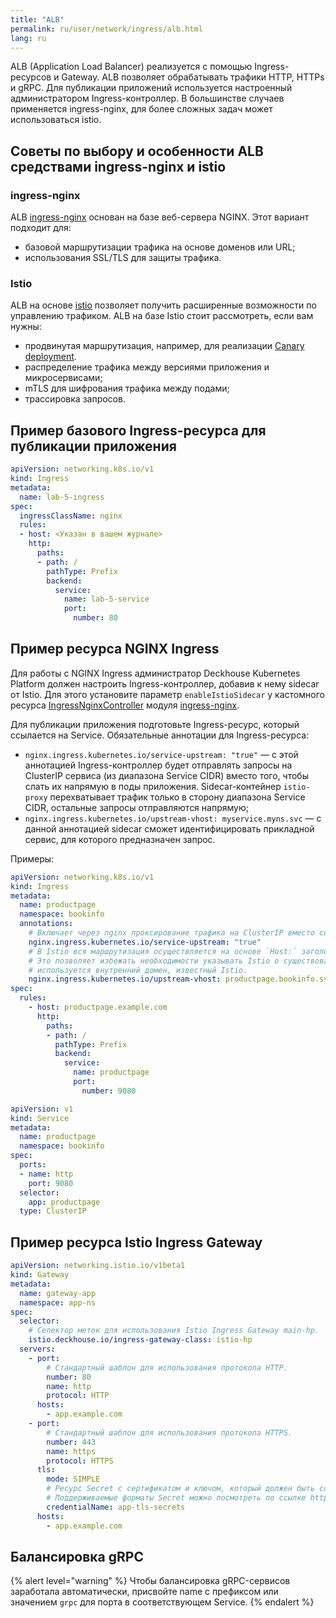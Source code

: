 ```yaml
---
title: "ALB"
permalink: ru/user/network/ingress/alb.html
lang: ru
---
```


ALB (Application Load Balancer) реализуется с помощью Ingress-ресурсов и Gateway.
ALB позволяет обрабатывать трафики HTTP, HTTPs и gRPC.
Для публикации приложений используется настроенный администратором Ingress-контроллер.
В большинстве случаев применяется ingress-nginx, для более сложных задач может использоваться istio.

## Советы по выбору и особенности ALB средствами ingress-nginx и istio

### ingress-nginx

ALB  [ingress-nginx](../../../modules/ingress-nginx/) основан на базе веб-сервера NGINX.
Этот вариант подходит для:
- базовой маршрутизации трафика на основе доменов или URL;
- использования SSL/TLS для защиты трафика.

### Istio

ALB на основе [istio](../../../modules/istio/) позволяет получить расширенные возможности по управлению трафиком. ALB на базе Istio стоит рассмотреть, если вам нужны:

- продвинутая маршрутизация, например, для реализации [Canary deployment](../canary-deployment.html).
- распределение трафика между версиями приложения и микросервисами;
- mTLS для шифрования трафика между подами;
- трассировка запросов.

## Пример базового Ingress-ресурса для публикации приложения

```yaml
apiVersion: networking.k8s.io/v1
kind: Ingress
metadata:
  name: lab-5-ingress
spec:
  ingressClassName: nginx
  rules:
  - host: <Указан в вашем журнале>
    http:
      paths:
      - path: /
        pathType: Prefix
        backend:
          service:
            name: lab-5-service
            port:
              number: 80
```

## Пример ресурса NGINX Ingress

Для работы с NGINX Ingress администратор Deckhouse Kubernetes Platform должен настроить Ingress-контроллер, добавив к нему sidecar от Istio.
Для этого установите параметр `enableIstioSidecar` у кастомного ресурса [IngressNginxController](../../../modules/ingress-nginx/cr.html#ingressnginxcontroller) модуля [ingress-nginx](../../../modules/ingress-nginx/).

Для публикации приложения подготовьте Ingress-ресурс, который ссылается на Service. Обязательные аннотации для Ingress-ресурса:
  
* `nginx.ingress.kubernetes.io/service-upstream: "true"` — с этой аннотацией Ingress-контроллер будет отправлять запросы на ClusterIP сервиса (из диапазона Service CIDR) вместо того, чтобы слать их напрямую в поды приложения. Sidecar-контейнер `istio-proxy` перехватывает трафик только в сторону диапазона Service CIDR, остальные запросы отправляются напрямую;
* `nginx.ingress.kubernetes.io/upstream-vhost: myservice.myns.svc` — с данной аннотацией sidecar сможет идентифицировать прикладной сервис, для которого предназначен запрос.

Примеры:

```yaml
apiVersion: networking.k8s.io/v1
kind: Ingress
metadata:
  name: productpage
  namespace: bookinfo
  annotations:
    # Включает через nginx проксирование трафика на ClusterIP вместо собственных IP подов.
    nginx.ingress.kubernetes.io/service-upstream: "true"
    # В Istio вся маршрутизация осуществляется на основе `Host:` заголовка запросов.
    # Это позволяет избежать необходимости указывать Istio о существовании внешнего домена `productpage.example.com`,
    # используется внутренний домен, известный Istio.
    nginx.ingress.kubernetes.io/upstream-vhost: productpage.bookinfo.svc
spec:
  rules:
    - host: productpage.example.com
      http:
        paths:
        - path: /
          pathType: Prefix
          backend:
            service:
              name: productpage
              port:
                number: 9080
```

```yaml
apiVersion: v1
kind: Service
metadata:
  name: productpage
  namespace: bookinfo
spec:
  ports:
  - name: http
    port: 9080
  selector:
    app: productpage
  type: ClusterIP
```

## Пример ресурса Istio Ingress Gateway

```yaml
apiVersion: networking.istio.io/v1beta1
kind: Gateway
metadata:
  name: gateway-app
  namespace: app-ns
spec:
  selector:
    # Селектор меток для использования Istio Ingress Gateway main-hp.
    istio.deckhouse.io/ingress-gateway-class: istio-hp
  servers:
    - port:
        # Стандартный шаблон для использования протокола HTTP.
        number: 80
        name: http
        protocol: HTTP
      hosts:
        - app.example.com
    - port:
        # Стандартный шаблон для использования протокола HTTPS.
        number: 443
        name: https
        protocol: HTTPS
      tls:
        mode: SIMPLE
        # Ресурс Secret с сертификатом и ключом, который должен быть создан в d8-ingress-istio namespace.
        # Поддерживаемые форматы Secret можно посмотреть по ссылке https://istio.io/latest/docs/tasks/traffic-management/ingress/secure-ingress/#key-formats.
        credentialName: app-tls-secrets
      hosts:
        - app.example.com
```

## Балансировка gRPC

{% alert level="warning" %}
Чтобы балансировка gRPC-сервисов заработала автоматически, присвойте name с префиксом или значением `grpc` для порта в соответствующем Service.
{% endalert %}
